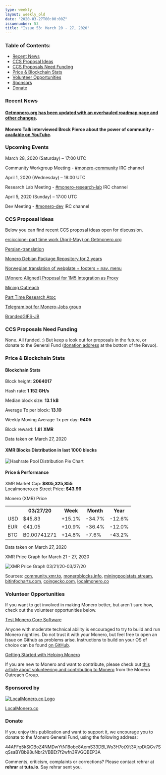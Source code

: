 ```yaml
---
type: weekly
layout: weekly_old
date: "2020-03-27T00:00:00Z"
issuenumber: 53
title: "Issue 53: March 20 - 27, 2020"
---
```


<h3>Table of Contents:</h3>
<ul class="contents">
    <li><a href="#news">Recent News</a></li>
    <li><a href="#ideas">CCS Proposal Ideas</a></li>
    <li><a href="#proposals">CCS Proposals Need Funding</a></li>
    <li><a href="#stats">Price & Blockchain Stats</a></li>
    <li><a href="#volunteer">Volunteer Opportunities</a></li>
    <li><a href="#sponsor">Sponsors</a></li>
    <li><a href="#donate">Donate</a></li>
</ul>

<h3 id="news">Recent News</h3>

<div class="newsbyte">
    <h4><a href="https://www.reddit.com/r/Monero/comments/foooc6/getmoneroorg_updated_new_roadmap_page_1_new/" target="_blank">Getmonero.org has been updated with an overhauled roadmap page and other changes</a>.</h4>
</div>

<div class="newsbyte">
    <h4>Monero Talk interviewed Brock Pierce about the power of community - <a href="https://youtu.be/CGL9Q1H4B74" target="_blank">available on YouTube</a>.</h4>
</div>

<h3 id="events">Upcoming Events</h3>

<div class="event">
    <p class="date" markdown="1">March 28, 2020 (Saturday) – 17:00 UTC</p>
    <p markdown="1">Community Workgroup Meeting - <a href="irc://chat.freenode.net/#monero-community" target="_blank">#monero-community</a> IRC channel</p>
</div>

<div class="event">
    <p class="date" markdown="1">April 1, 2020 (Wednesday) – 18:00 UTC</p>
    <p markdown="1">Research Lab Meeting - <a href="irc://chat.freenode.net/#monero-research-lab" target="_blank">#monero-research-lab</a> IRC channel</p>
</div>

<div class="event">
    <p class="date" markdown="1">April 5, 2020 (Sunday) – 17:00 UTC</p>
    <p markdown="1">Dev Meeting - <a href="irc://chat.freenode.net/#monero-dev" target="_blank">#monero-dev</a> IRC channel</p>
</div>

<h3 id="ideas">CCS Proposal Ideas</h3>

<p>Below you can find recent CCS proposal ideas open for discussion.</p>

<div class="proposal">
<p><a href="https://repo.getmonero.org/monero-project/ccs-proposals/-/merge_requests/134" target="_blank">erciccione: part time work (April-May) on Getmonero.org</a></p>
</div>

<div class="proposal">
<p><a href="https://repo.getmonero.org/monero-project/ccs-proposals/-/merge_requests/132" target="_blank">Persian-translation</a></p>
</div>

<div class="proposal">
<p><a href="https://repo.getmonero.org/monero-project/ccs-proposals/-/merge_requests/130" target="_blank">Monero Debian Package Repository for 2 years</a></p>
</div>

<div class="proposal">
<p><a href="https://repo.getmonero.org/monero-project/ccs-proposals/-/merge_requests/129" target="_blank">Norwegian translation of webplate + footers + nav. menu</a></p>
</div>

<div class="proposal">
<p><a href="https://repo.getmonero.org/monero-project/ccs-proposals/-/merge_requests/127" target="_blank">[Monero Aligned] Proposal for 1M5 Integration as Proxy</a></p>
</div>

<div class="proposal">
<p><a href="https://repo.getmonero.org/monero-project/ccs-proposals/merge_requests/124" target="_blank">Mining Outreach</a></p>
</div>

<div class="proposal">
<p><a href="https://repo.getmonero.org/monero-project/ccs-proposals/merge_requests/120" target="_blank">Part Time Research Atoc</a></p>
</div>

<div class="proposal">
<p><a href="https://repo.getmonero.org/monero-project/ccs-proposals/merge_requests/91" target="_blank">Telegram bot for Monero-Jobs group</a></p>
</div>

<div class="proposal">
<p><a href="https://repo.getmonero.org/monero-project/ccs-proposals/merge_requests/88" target="_blank">BrandedGIFS-JB</a></p>
</div>

<h3 id="proposals">CCS Proposals Need Funding</h3>

None. All funded. :) But keep a look out for proposals in the future, or donate to the General Fund (<a href="#donate">donation address</a> at the bottom of the Revuo).

<h3 id="stats">Price & Blockchain Stats</h3>

<h4 class="stat">Blockchain Stats</h4>

<div class="bcstats">
    <p>Block height: <b>2064017</b></p>
    <p>Hash rate: <b>1.152 GH/s</b></p>
    <p>Median block size: <b>13.1 kB</b></p>
    <p>Average Tx per block: <b>13.10</b></p>
    <p>Weekly Moving Average Tx per day: <b>9405</b></p>
    <p>Block reward: <b>1.81 XMR</b></p>
</div>
<p class="note">Data taken on March 27, 2020</p>

<h4 class="stat">XMR Blocks Distribution in last 1000 blocks</h4>
<p><img src="/img/hashrate-pool-distribution-0327.png" alt="Hashrate Pool Distribution Pie Chart"/></p>

<h4 class="stat">Price & Performance</h4>

<div class="price-intro">XMR Market Cap: <b>$805,325,855</b><br>Localmonero.co Street Price: <b>$43.96</b></div>

<p class="table-title">Monero (XMR) Price</p>
<table class="price-table">
  <tr class="row1">
    <th></th>
    <th>03/27/20</th>
    <th>Week</th>
    <th>Month</th>
    <th>Year</th>
  </tr>
  <tr>
    <td data-th="XMR to">USD</td>
    <td data-th="03/27/20">$45.83</td>
    <td data-th="Week" class="green">+15.1%</td>
    <td data-th="Month" class="red">-34.7%</td>
    <td data-th="Year" class="red">-12.6%</td>
  </tr>
  <tr class="row3">
    <td data-th="XMR to">EUR</td>
    <td data-th="03/27/20">€41.05</td>
    <td data-th="Week" class="green">+10.9%</td>
    <td data-th="Month" class="red">-36.4%</td>
    <td data-th="Year" class="red">-12.0%</td>
  </tr>
  <tr>
    <td data-th="XMR to">BTC</td>
    <td data-th="03/27/20">B0.00741271</td>
    <td data-th="Week" class="green">+14.8%</td>
    <td data-th="Month" class="red">-7.6%</td>
    <td data-th="Year" class="red">-43.2%</td>
  </tr>
</table>
<p class="note">Data taken on March 27, 2020</p>

<p class="table-title">XMR Price Graph for March 21 - 27, 2020</p>

![XMR Price Graph 03/21/20-03/27/20](/img/weekly-chart-0327.png "XMR Price Graph 03/21/20-03/27/20") 

Sources: <a href="https://community.xmr.to/explorer/mainnet/" target="_blank">community.xmr.to</a>, <a href="https://moneroblocks.info/stats/transaction-stats" target="_blank">moneroblocks.info</a>, <a href="https://miningpoolstats.stream/monero" target="_blank">miningpoolstats.stream</a>, <a href="https://bitinfocharts.com/monero/" target="_blank">bitinfocharts.com</a>, <a href="https://www.coingecko.com/" target="_blank">coingecko.com</a>, <a href="https://localmonero.co/" target="_blank">localmonero.co</a>

<h3 id="volunteer">Volunteer Opportunities</h3>

<p>If you want to get involved in making Monero better, but aren’t sure how, check out the volunteer opportunities below.</p>

<div class="newsbyte">
    <p class="date"><a href="https://github.com/monero-project/monero" target="_blank">Test Monero Core Software</a></p>
    <p>Anyone with moderate technical ability is encouraged to try to build and run Monero nightlies. Do not trust it with your Monero, but feel free to open an Issue on Github as problems arise. Instructions to build on your OS of choice can be found <a href="https://github.com/monero-project/monero#compiling-monero-from-source" target="_blank">on GitHub</a>. </p>
</div>

<div class="newsbyte">
    <p class="date"><a href="https://github.com/monero-project/monero" target="_blank">Getting Started with Helping Monero</a></p>
    <p>If you are new to Monero and want to contribute, please check out <a href="https://www.monerooutreach.org/stories/getting-started-helping-monero.php" target="_blank">this article about volunteering and contributing to Monero</a> from the Monero Outreach Group. </p>
</div>

<h3 id="sponsor">Sponsored by</h3>

<p><a href="https://localmonero.co/" target="_blank"><img src="/img/localmonero-logo.png" alt="LocalMonero.co Logo" class="localmonero"></a></p>

<p class="text-center"><a href="https://localmonero.co/" target="_blank">LocalMonero.co</a></p>

<h3 id="donate">Donate</h3>

<p markdown="1">If you enjoy this publication and want to support it, we encourage you to donate to the Monero General Fund, using the following address:</p>

<p class="address" markdown="1">44AFFq5kSiGBoZ4NMDwYtN18obc8AemS33DBLWs3H7otXft3XjrpDtQGv7SqSsaBYBb98uNbr2VBBEt7f2wfn3RVGQBEP3A</p>

<!--p><a href="monero:44AFFq5kSiGBoZ4NMDwYtN18obc8AemS33DBLWs3H7otXft3XjrpDtQGv7SqSsaBYBb98uNbr2VBBEt7f2wfn3RVGQBEP3A" class="qr"><img src="/img/donate-monero.png"></a></p-->

Comments, criticism, complaints or corrections? Please contact rehrar at **rehrar** at **tuta.io**. Say rehrar sent you.